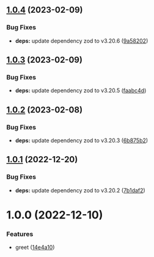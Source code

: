 ## [1.0.4](https://github.com/makotot/renovate-automerge-playground/compare/v1.0.3...v1.0.4) (2023-02-09)


### Bug Fixes

* **deps:** update dependency zod to v3.20.6 ([9a58202](https://github.com/makotot/renovate-automerge-playground/commit/9a58202a400e05a4e0cd3eb4c8b460794a56504b))

## [1.0.3](https://github.com/makotot/renovate-automerge-playground/compare/v1.0.2...v1.0.3) (2023-02-09)


### Bug Fixes

* **deps:** update dependency zod to v3.20.5 ([faabc4d](https://github.com/makotot/renovate-automerge-playground/commit/faabc4d69e30fbbd262462658d58f6e77e91ecff))

## [1.0.2](https://github.com/makotot/renovate-automerge-playground/compare/v1.0.1...v1.0.2) (2023-02-08)


### Bug Fixes

* **deps:** update dependency zod to v3.20.3 ([6b875b2](https://github.com/makotot/renovate-automerge-playground/commit/6b875b220b6d47e7c76ed84049c350fee7e63914))

## [1.0.1](https://github.com/makotot/renovate-automerge-playground/compare/v1.0.0...v1.0.1) (2022-12-20)


### Bug Fixes

* **deps:** update dependency zod to v3.20.2 ([7b1daf2](https://github.com/makotot/renovate-automerge-playground/commit/7b1daf2a7b6c47390acc9409220cb3b697810aff))

# 1.0.0 (2022-12-10)


### Features

* greet ([14e4a10](https://github.com/makotot/renovate-automerge-playground/commit/14e4a104266c2913ed4e90b03e58f5ad60cb7d08))
